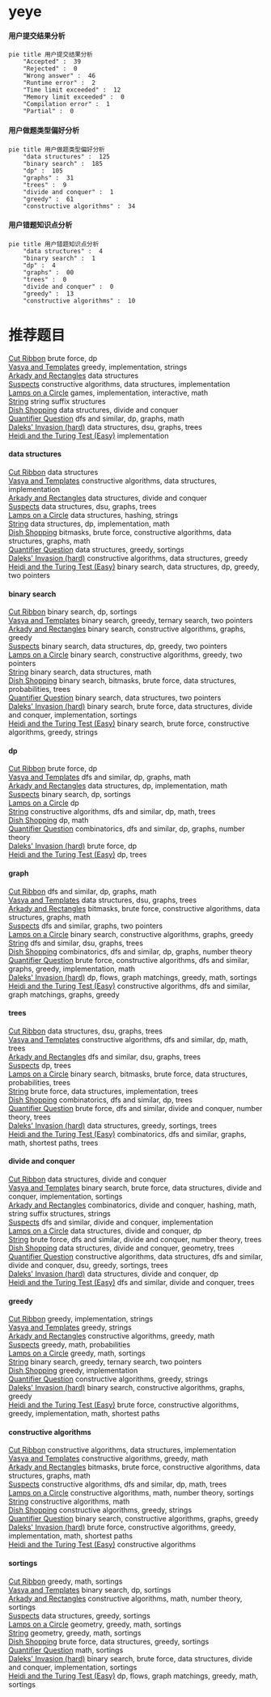 # yeye
<!-- tabs:start -->
#### **用户提交结果分析**

```mermaid
pie title 用户提交结果分析
    "Accepted" :  39
    "Rejected" :  0
    "Wrong answer" :  46
    "Runtime error" :  2
    "Time limit exceeded" :  12
    "Memory limit exceeded" :  0
    "Compilation error" :  1
    "Partial" :  0
```
#### **用户做题类型偏好分析**

```mermaid
pie title 用户做题类型偏好分析
    "data structures" :  125
    "binary search" :  185
    "dp" :  105
    "graphs" :  31
    "trees" :  9
    "divide and conquer" :  1
    "greedy" :  61
    "constructive algorithms" :  34
```
#### **用户错题知识点分析**

```mermaid
pie title 用户错题知识点分析
    "data structures" :  4
    "binary search" :  1
    "dp" :  4
    "graphs" :  00
    "trees" :  0
    "divide and conquer" :  0
    "greedy" :  13
    "constructive algorithms" :  10
```
<!-- tabs:end -->
# 推荐题目
[Cut Ribbon](http://codeforces.com/problemset/problem/189/A)		brute force,
                        dp		  
[Vasya and Templates](https://codeforces.com/contest/1087/problem/E)		greedy,
                        implementation,
                        strings		  
[Arkady and Rectangles](http://codeforces.com/problemset/problem/983/D)		data structures		  
[Suspects](https://codeforces.com/contest/157/problem/D)		constructive algorithms,
                        data structures,
                        implementation		  
[Lamps on a Circle](http://codeforces.com/problemset/problem/1368/F)		games,
                        implementation,
                        interactive,
                        math		  
[String](http://codeforces.com/problemset/problem/123/D)		string suffix structures		  
[Dish Shopping](http://codeforces.com/problemset/problem/1139/F)		data structures,
                        divide and conquer		  
[Quantifier Question](https://codeforces.com/contest/1345/problem/E)		dfs and similar,
                        dp,
                        graphs,
                        math		  
[Daleks' Invasion (hard)](http://codeforces.com/problemset/problem/1184/E3)		data structures,
                        dsu,
                        graphs,
                        trees		  
[Heidi and the Turing Test (Easy)](http://codeforces.com/problemset/problem/1184/C1)		implementation		  
<!-- tabs:start -->
#### **data structures**
[Cut Ribbon](http://codeforces.com/problemset/problem/983/D)		data structures		  
[Vasya and Templates](https://codeforces.com/contest/157/problem/D)		constructive algorithms,
                        data structures,
                        implementation		  
[Arkady and Rectangles](http://codeforces.com/problemset/problem/1139/F)		data structures,
                        divide and conquer		  
[Suspects](http://codeforces.com/problemset/problem/1184/E3)		data structures,
                        dsu,
                        graphs,
                        trees		  
[Lamps on a Circle](http://codeforces.com/problemset/problem/580/E)		data structures,
                        hashing,
                        strings		  
[String](http://codeforces.com/problemset/problem/362/C)		data structures,
                        dp,
                        implementation,
                        math		  
[Dish Shopping](http://codeforces.com/problemset/problem/1163/E)		bitmasks,
                        brute force,
                        constructive algorithms,
                        data structures,
                        graphs,
                        math		  
[Quantifier Question](http://codeforces.com/problemset/problem/1249/D2)		data structures,
                        greedy,
                        sortings		  
[Daleks' Invasion (hard)](http://codeforces.com/problemset/problem/1512/D)		constructive algorithms,
                        data structures,
                        greedy		  
[Heidi and the Turing Test (Easy)](http://codeforces.com/problemset/problem/1492/C)		binary search,
                        data structures,
                        dp,
                        greedy,
                        two pointers		  
#### **binary search**
[Cut Ribbon](http://codeforces.com/problemset/problem/21/C)		binary search,
                        dp,
                        sortings		  
[Vasya and Templates](http://codeforces.com/problemset/problem/939/E)		binary search,
                        greedy,
                        ternary search,
                        two pointers		  
[Arkady and Rectangles](http://codeforces.com/problemset/problem/232/A)		binary search,
                        constructive algorithms,
                        graphs,
                        greedy		  
[Suspects](http://codeforces.com/problemset/problem/1492/C)		binary search,
                        data structures,
                        dp,
                        greedy,
                        two pointers		  
[Lamps on a Circle](http://codeforces.com/problemset/problem/1463/D)		binary search,
                        constructive algorithms,
                        greedy,
                        two pointers		  
[String](http://codeforces.com/problemset/problem/1490/G)		binary search,
                        data structures,
                        math		  
[Dish Shopping](http://codeforces.com/problemset/problem/1479/D)		binary search,
                        bitmasks,
                        brute force,
                        data structures,
                        probabilities,
                        trees		  
[Quantifier Question](http://codeforces.com/problemset/problem/1436/E)		binary search,
                        data structures,
                        two pointers		  
[Daleks' Invasion (hard)](http://codeforces.com/problemset/problem/1461/D)		binary search,
                        brute force,
                        data structures,
                        divide and conquer,
                        implementation,
                        sortings		  
[Heidi and the Turing Test (Easy)](http://codeforces.com/problemset/problem/1493/C)		binary search,
                        brute force,
                        constructive algorithms,
                        greedy,
                        strings		  
#### **dp**
[Cut Ribbon](http://codeforces.com/problemset/problem/189/A)		brute force,
                        dp		  
[Vasya and Templates](https://codeforces.com/contest/1345/problem/E)		dfs and similar,
                        dp,
                        graphs,
                        math		  
[Arkady and Rectangles](http://codeforces.com/problemset/problem/362/C)		data structures,
                        dp,
                        implementation,
                        math		  
[Suspects](http://codeforces.com/problemset/problem/21/C)		binary search,
                        dp,
                        sortings		  
[Lamps on a Circle](https://codeforces.com/contest/1459/problem/D)		dp		  
[String](http://codeforces.com/problemset/problem/1338/D)		constructive algorithms,
                        dfs and similar,
                        dp,
                        math,
                        trees		  
[Dish Shopping](http://codeforces.com/problemset/problem/1182/A)		dp,
                        math		  
[Quantifier Question](http://codeforces.com/problemset/problem/804/F)		combinatorics,
                        dfs and similar,
                        dp,
                        graphs,
                        number theory		  
[Daleks' Invasion (hard)](http://codeforces.com/problemset/problem/1272/D)		brute force,
                        dp		  
[Heidi and the Turing Test (Easy)](http://codeforces.com/problemset/problem/802/K)		dp,
                        trees		  
#### **graph**
[Cut Ribbon](https://codeforces.com/contest/1345/problem/E)		dfs and similar,
                        dp,
                        graphs,
                        math		  
[Vasya and Templates](http://codeforces.com/problemset/problem/1184/E3)		data structures,
                        dsu,
                        graphs,
                        trees		  
[Arkady and Rectangles](http://codeforces.com/problemset/problem/1163/E)		bitmasks,
                        brute force,
                        constructive algorithms,
                        data structures,
                        graphs,
                        math		  
[Suspects](http://codeforces.com/problemset/problem/427/C)		dfs and similar,
                        graphs,
                        two pointers		  
[Lamps on a Circle](http://codeforces.com/problemset/problem/232/A)		binary search,
                        constructive algorithms,
                        graphs,
                        greedy		  
[String](http://codeforces.com/problemset/problem/870/E)		dfs and similar,
                        dsu,
                        graphs,
                        trees		  
[Dish Shopping](http://codeforces.com/problemset/problem/804/F)		combinatorics,
                        dfs and similar,
                        dp,
                        graphs,
                        number theory		  
[Quantifier Question](http://codeforces.com/problemset/problem/1487/C)		brute force,
                        constructive algorithms,
                        dfs and similar,
                        graphs,
                        greedy,
                        implementation,
                        math		  
[Daleks' Invasion (hard)](http://codeforces.com/problemset/problem/1437/C)		dp,
                        flows,
                        graph matchings,
                        greedy,
                        math,
                        sortings		  
[Heidi and the Turing Test (Easy)](http://codeforces.com/problemset/problem/1470/D)		constructive algorithms,
                        dfs and similar,
                        graph matchings,
                        graphs,
                        greedy		  
#### **trees**
[Cut Ribbon](http://codeforces.com/problemset/problem/1184/E3)		data structures,
                        dsu,
                        graphs,
                        trees		  
[Vasya and Templates](http://codeforces.com/problemset/problem/1338/D)		constructive algorithms,
                        dfs and similar,
                        dp,
                        math,
                        trees		  
[Arkady and Rectangles](http://codeforces.com/problemset/problem/870/E)		dfs and similar,
                        dsu,
                        graphs,
                        trees		  
[Suspects](http://codeforces.com/problemset/problem/802/K)		dp,
                        trees		  
[Lamps on a Circle](http://codeforces.com/problemset/problem/1479/D)		binary search,
                        bitmasks,
                        brute force,
                        data structures,
                        probabilities,
                        trees		  
[String](http://codeforces.com/problemset/problem/1511/C)		brute force,
                        data structures,
                        implementation,
                        trees		  
[Dish Shopping](http://codeforces.com/problemset/problem/1499/F)		combinatorics,
                        dfs and similar,
                        dp,
                        trees		  
[Quantifier Question](http://codeforces.com/problemset/problem/1491/E)		brute force,
                        dfs and similar,
                        divide and conquer,
                        number theory,
                        trees		  
[Daleks' Invasion (hard)](http://codeforces.com/problemset/problem/1466/D)		data structures,
                        greedy,
                        sortings,
                        trees		  
[Heidi and the Turing Test (Easy)](http://codeforces.com/problemset/problem/1495/D)		combinatorics,
                        dfs and similar,
                        graphs,
                        math,
                        shortest paths,
                        trees		  
#### **divide and conquer**
[Cut Ribbon](http://codeforces.com/problemset/problem/1139/F)		data structures,
                        divide and conquer		  
[Vasya and Templates](http://codeforces.com/problemset/problem/1461/D)		binary search,
                        brute force,
                        data structures,
                        divide and conquer,
                        implementation,
                        sortings		  
[Arkady and Rectangles](http://codeforces.com/problemset/problem/1466/G)		combinatorics,
                        divide and conquer,
                        hashing,
                        math,
                        string suffix structures,
                        strings		  
[Suspects](http://codeforces.com/problemset/problem/1490/D)		dfs and similar,
                        divide and conquer,
                        implementation		  
[Lamps on a Circle](https://codeforces.com/contest/1483/problem/C)		data structures,
                        divide and conquer,
                        dp		  
[String](http://codeforces.com/problemset/problem/1491/E)		brute force,
                        dfs and similar,
                        divide and conquer,
                        number theory,
                        trees		  
[Dish Shopping](http://codeforces.com/problemset/problem/1303/G)		data structures,
                        divide and conquer,
                        geometry,
                        trees		  
[Quantifier Question](http://codeforces.com/problemset/problem/1494/D)		constructive algorithms,
                        data structures,
                        dfs and similar,
                        divide and conquer,
                        dsu,
                        greedy,
                        sortings,
                        trees		  
[Daleks' Invasion (hard)](http://codeforces.com/problemset/problem/1482/E)		data structures,
                        divide and conquer,
                        dp		  
[Heidi and the Turing Test (Easy)](http://codeforces.com/problemset/problem/566/C)		dfs and similar,
                        divide and conquer,
                        trees		  
#### **greedy**
[Cut Ribbon](https://codeforces.com/contest/1087/problem/E)		greedy,
                        implementation,
                        strings		  
[Vasya and Templates](http://codeforces.com/problemset/problem/946/C)		greedy,
                        strings		  
[Arkady and Rectangles](http://codeforces.com/problemset/problem/746/D)		constructive algorithms,
                        greedy,
                        math		  
[Suspects](https://codeforces.com/contest/443/problem/D)		greedy,
                        math,
                        probabilities		  
[Lamps on a Circle](http://codeforces.com/problemset/problem/1117/B)		greedy,
                        math,
                        sortings		  
[String](http://codeforces.com/problemset/problem/939/E)		binary search,
                        greedy,
                        ternary search,
                        two pointers		  
[Dish Shopping](http://codeforces.com/problemset/problem/389/B)		greedy,
                        implementation		  
[Quantifier Question](http://codeforces.com/problemset/problem/801/B)		constructive algorithms,
                        greedy,
                        strings		  
[Daleks' Invasion (hard)](http://codeforces.com/problemset/problem/232/A)		binary search,
                        constructive algorithms,
                        graphs,
                        greedy		  
[Heidi and the Turing Test (Easy)](http://codeforces.com/problemset/problem/1421/D)		brute force,
                        constructive algorithms,
                        greedy,
                        implementation,
                        math,
                        shortest paths		  
#### **constructive algorithms**
[Cut Ribbon](https://codeforces.com/contest/157/problem/D)		constructive algorithms,
                        data structures,
                        implementation		  
[Vasya and Templates](http://codeforces.com/problemset/problem/746/D)		constructive algorithms,
                        greedy,
                        math		  
[Arkady and Rectangles](http://codeforces.com/problemset/problem/1163/E)		bitmasks,
                        brute force,
                        constructive algorithms,
                        data structures,
                        graphs,
                        math		  
[Suspects](http://codeforces.com/problemset/problem/1338/D)		constructive algorithms,
                        dfs and similar,
                        dp,
                        math,
                        trees		  
[Lamps on a Circle](http://codeforces.com/problemset/problem/1401/C)		constructive algorithms,
                        math,
                        number theory,
                        sortings		  
[String](http://codeforces.com/problemset/problem/1401/A)		constructive algorithms,
                        math		  
[Dish Shopping](http://codeforces.com/problemset/problem/801/B)		constructive algorithms,
                        greedy,
                        strings		  
[Quantifier Question](http://codeforces.com/problemset/problem/232/A)		binary search,
                        constructive algorithms,
                        graphs,
                        greedy		  
[Daleks' Invasion (hard)](http://codeforces.com/problemset/problem/1421/D)		brute force,
                        constructive algorithms,
                        greedy,
                        implementation,
                        math,
                        shortest paths		  
[Heidi and the Turing Test (Easy)](http://codeforces.com/problemset/problem/1070/L)		constructive algorithms		  
#### **sortings**
[Cut Ribbon](http://codeforces.com/problemset/problem/1117/B)		greedy,
                        math,
                        sortings		  
[Vasya and Templates](http://codeforces.com/problemset/problem/21/C)		binary search,
                        dp,
                        sortings		  
[Arkady and Rectangles](http://codeforces.com/problemset/problem/1401/C)		constructive algorithms,
                        math,
                        number theory,
                        sortings		  
[Suspects](http://codeforces.com/problemset/problem/1249/D2)		data structures,
                        greedy,
                        sortings		  
[Lamps on a Circle](https://codeforces.com/contest/1496/problem/C)		geometry,
                        greedy,
                        math,
                        sortings		  
[String](http://codeforces.com/problemset/problem/1495/A)		geometry,
                        greedy,
                        math,
                        sortings		  
[Dish Shopping](http://codeforces.com/problemset/problem/1497/A)		brute force,
                        data structures,
                        greedy,
                        sortings		  
[Quantifier Question](http://codeforces.com/problemset/problem/1427/A)		math,
                        sortings		  
[Daleks' Invasion (hard)](http://codeforces.com/problemset/problem/1461/D)		binary search,
                        brute force,
                        data structures,
                        divide and conquer,
                        implementation,
                        sortings		  
[Heidi and the Turing Test (Easy)](http://codeforces.com/problemset/problem/1437/C)		dp,
                        flows,
                        graph matchings,
                        greedy,
                        math,
                        sortings		  
<!-- tabs:end -->
